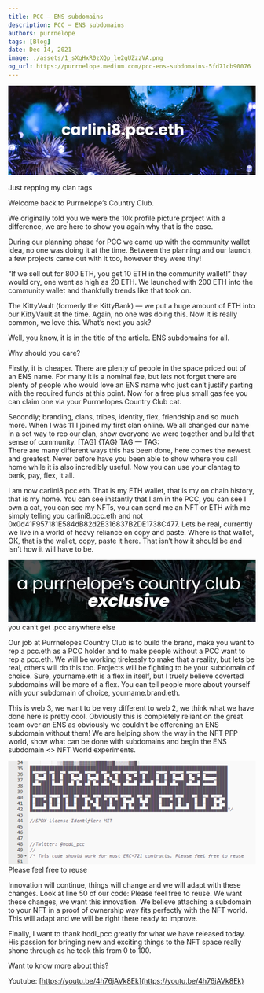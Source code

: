 ```yaml
---
title: PCC — ENS subdomains
description: PCC — ENS subdomains
authors: purrnelope
tags: [Blog]
date: Dec 14, 2021
image: ./assets/1_sXqHxR0zXQp_le2gUZzzVA.png
og_url: https://purrnelope.medium.com/pcc-ens-subdomains-5fd71cb90076
---
```


![](./assets/1_sXqHxR0zXQp_le2gUZzzVA.png)

<!--truncate-->

Just repping my clan tags

Welcome back to Purrnelope’s Country Club.

We originally told you we were the 10k profile picture project with a difference, we are here to show you again why that is the case.

During our planning phase for PCC we came up with the community wallet idea, no one was doing it at the time. Between the planning and our launch, a few projects came out with it too, however they were tiny!

“If we sell out for 800 ETH, you get 10 ETH in the community wallet!” they would cry, one went as high as 20 ETH. We launched with 200 ETH into the community wallet and thankfully trends like that took on.

The KittyVault (formerly the KittyBank) — we put a huge amount of ETH into our KittyVault at the time. Again, no one was doing this. Now it is really common, we love this. What’s next you ask?

Well, you know, it is in the title of the article. ENS subdomains for all.

Why should you care?

Firstly, it is cheaper. There are plenty of people in the space priced out of an ENS name. For many it is a nominal fee, but lets not forget there are plenty of people who would love an ENS name who just can’t justify parting with the required funds at this point. Now for a free plus small gas fee you can claim one via your Purrnelopes Country Club cat.

Secondly; branding, clans, tribes, identity, flex, friendship and so much more. When I was 11 I joined my first clan online. We all changed our name in a set way to rep our clan, show everyone we were together and build that sense of community. \[TAG\] {TAG} TAG — TAG:  
There are many different ways this has been done, here comes the newest and greatest. Never before have you been able to show where you call home while it is also incredibly useful. Now you can use your clantag to bank, pay, flex, it all.

I am now carlini8.pcc.eth. That is my ETH wallet, that is my on chain history, that is my home. You can see instantly that I am in the PCC, you can see I own a cat, you can see my NFTs, you can send me an NFT or ETH with me simply telling you carlini8.pcc.eth and not 0x0d41F957181E584dB82d2E316837B2DE1738C477. Lets be real, currently we live in a world of heavy reliance on copy and paste. Where is that wallet, OK, that is the wallet, copy, paste it here. That isn’t how it should be and isn’t how it will have to be.

![](./assets/1_I8X8OnZL5GOjflBb2JMypA.png)you can’t get .pcc anywhere else

Our job at Purrnelopes Country Club is to build the brand, make you want to rep a pcc.eth as a PCC holder and to make people without a PCC want to rep a pcc.eth. We will be working tirelessly to make that a reality, but lets be real, others will do this too. Projects will be fighting to be your subdomain of choice. Sure, yourname.eth is a flex in itself, but I truely believe coverted subdomains will be more of a flex. You can tell people more about yourself with your subdomain of choice, yourname.brand.eth.

This is web 3, we want to be very different to web 2, we think what we have done here is pretty cool. Obviously this is completely reliant on the great team over an ENS as obviously we couldn’t be offerening an ENS subdomain without them! We are helping show the way in the NFT PFP world, show what can be done with subdomains and begin the ENS subdomain <\> NFT World experiments.

![](./assets/1_p_CJ5iHfpYtJbBwULw0Yrg.png)Please feel free to reuse

Innovation will continue, things will change and we will adapt with these changes. Look at line 50 of our code: Please feel free to reuse. We want these changes, we want this innovation. We believe attaching a subdomain to your NFT in a proof of ownership way fits perfectly with the NFT world. This will adapt and we will be right there ready to improve.

Finally, I want to thank hodl_pcc greatly for what we have released today. His passion for bringing new and exciting things to the NFT space really shone through as he took this from 0 to 100.

Want to know more about this?

Youtube: [https://youtu.be/4h76jAVk8Ek](https://youtu.be/4h76jAVk8Ek)
